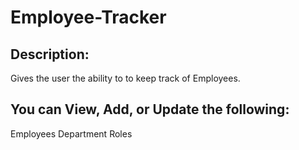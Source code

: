 # Employee-Tracker

## Description: 
Gives the user the ability to to keep track of Employees. 

## You can View, Add, or Update the following:
Employees
Department
Roles
